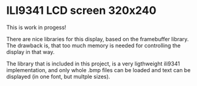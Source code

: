 # ILI9341 LCD screen 320x240

This is work in progess!

There are nice libraries for this display, based on the framebuffer library. The drawback is, that too much memory is needed for controlling the display in that way.

The library that is included in this project, is a very ligthweight ili9341 implementation, and only whole .bmp files can be loaded and text can be displayed (in one font, but multple sizes).
